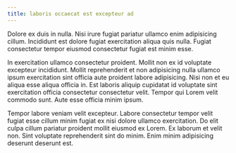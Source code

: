 ```yaml
---
title: laboris occaecat est excepteur ad
---
```


Dolore ex duis in nulla. Nisi irure fugiat pariatur ullamco enim adipisicing cillum. Incididunt est dolore fugiat exercitation aliqua quis nulla. Fugiat consectetur tempor eiusmod consectetur fugiat est minim esse.

In exercitation ullamco consectetur proident. Mollit non ex id voluptate excepteur incididunt. Mollit reprehenderit et non adipisicing nulla ullamco ipsum exercitation sint officia aute proident labore adipisicing. Nisi non et eu aliqua esse aliqua officia in. Est laboris aliquip cupidatat id voluptate sint exercitation officia consectetur consectetur velit. Tempor qui Lorem velit commodo sunt. Aute esse officia minim ipsum.

Tempor labore veniam velit excepteur. Labore consectetur tempor velit fugiat esse cillum minim fugiat ex nisi dolore ullamco exercitation. Do elit culpa cillum pariatur proident mollit eiusmod ex Lorem. Ex laborum et velit non. Sint voluptate reprehenderit sint do minim. Enim minim adipisicing deserunt deserunt est.